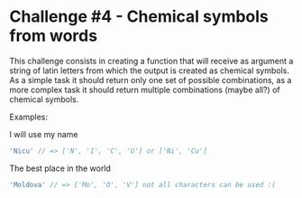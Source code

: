 # Challenge #4 - Chemical symbols from words
This challenge consists in creating a function that will receive as argument a string of latin letters from which the output is created as chemical symbols. As a simple task it should return only one set of possible combinations, as a more complex task it should return multiple combinations (maybe all?) of chemical symbols.

Examples:

I will use my name
```js
'Nicu' // => ['N', 'I', 'C', 'U'] or ['Ni', 'Cu']
```

The best place in the world
```js
'Moldova' // => ['Mo', 'O', 'V'] not all characters can be used :(
```